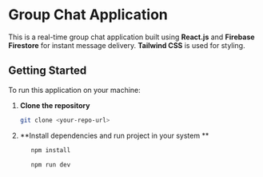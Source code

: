 # Group Chat Application  

This is a real-time group chat application built using **React.js** and **Firebase Firestore** for instant message delivery. **Tailwind CSS** is used for styling.  

## Getting Started  

To run this application on your machine:  

1. **Clone the repository**  
   ```sh
   git clone <your-repo-url>

2. **Install dependencies and run project in your system **  
   ```sh
      npm install
      
      npm run dev
